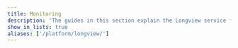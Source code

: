 ```yaml
---
title: Monitoring
description: 'The guides in this section explain the Longview service from Linode, which monitors the performance and uptime of various services on your Linode.'
show_in_lists: true
aliases: ['/platform/longview/']
---
```

